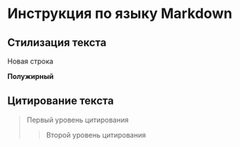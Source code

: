# Инструкция по языку Markdown

## Стилизация текста

Новая строка

**Полужирный**

## Цитирование текста

> Первый уровень цитирования
>> Второй уровень цитирования
